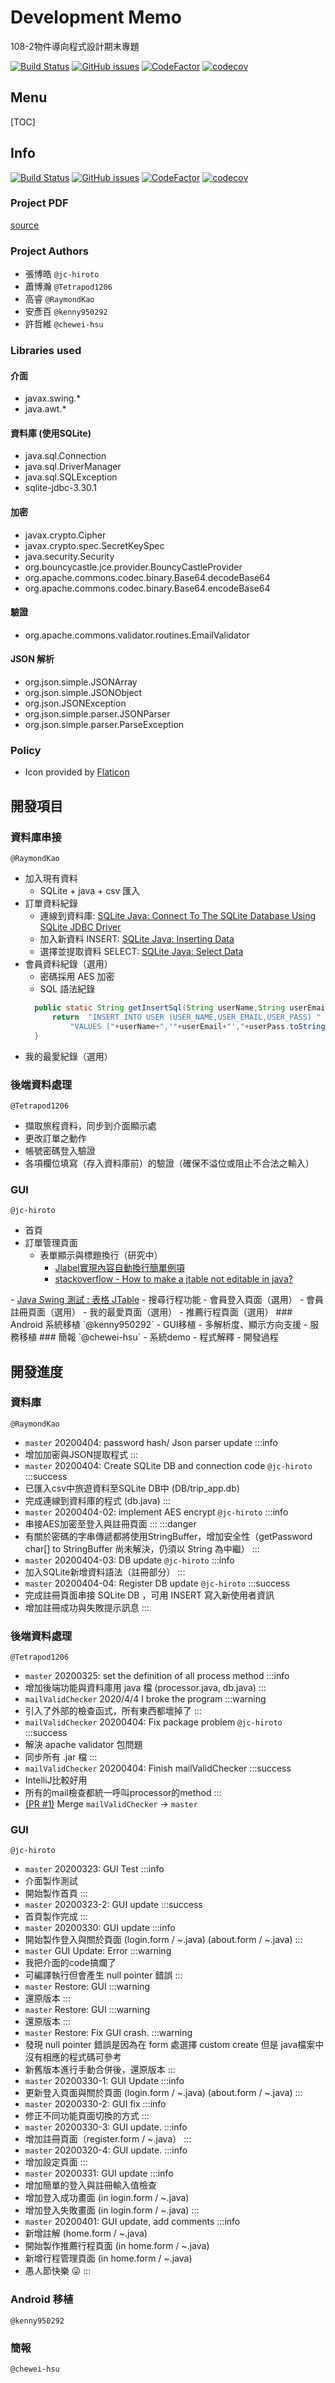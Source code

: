 # Development Memo  
108-2物件導向程式設計期末專題  

[![Build Status](https://travis-ci.com/jc-hiroto/java-2020-final.svg?branch=master)](https://travis-ci.com/jc-hiroto/java-2020-final)
[![GitHub issues](https://img.shields.io/github/issues/jc-hiroto/java-2020-final)](https://github.com/jc-hiroto/java-2020-final/issues)
[![CodeFactor](https://www.codefactor.io/repository/github/jc-hiroto/java-2020-final/badge)](https://www.codefactor.io/repository/github/jc-hiroto/java-2020-final)
[![codecov](https://codecov.io/gh/jc-hiroto/java-2020-final/branch/master/graph/badge.svg)](https://codecov.io/gh/jc-hiroto/java-2020-final)
## Menu
[TOC]
## Info
[![Build Status](https://travis-ci.com/jc-hiroto/java-2020-final.svg?branch=master)](https://travis-ci.com/jc-hiroto/java-2020-final)
[![GitHub issues](https://img.shields.io/github/issues/jc-hiroto/java-2020-final)](https://github.com/jc-hiroto/java-2020-final/issues)
[![CodeFactor](https://www.codefactor.io/repository/github/jc-hiroto/java-2020-final/badge)](https://www.codefactor.io/repository/github/jc-hiroto/java-2020-final)
[![codecov](https://codecov.io/gh/jc-hiroto/java-2020-final/branch/master/graph/badge.svg)](https://codecov.io/gh/jc-hiroto/java-2020-final)

### Project PDF
<a href= https://github.com/jc-hiroto/java-2020-final/blob/master/docs/108-2%20OOP%20Final%20Project%20v0309.pdf>source</a>
### Project Authors
- 張博皓 ` @jc-hiroto `
- 蕭博瀚 `@Tetrapod1206`
- 高睿 `@RaymondKao`
- 安彥百 `@kenny950292`
- 許哲維 `@chewei-hsu`
### Libraries used
#### 介面
- javax.swing.*
- java.awt.*
#### 資料庫 (使用SQLite)
- java.sql.Connection
- java.sql.DriverManager
- java.sql.SQLException
- sqlite-jdbc-3.30.1
#### 加密
- javax.crypto.Cipher
- javax.crypto.spec.SecretKeySpec
- java.security.Security
- org.bouncycastle.jce.provider.BouncyCastleProvider
- org.apache.commons.codec.binary.Base64.decodeBase64
- org.apache.commons.codec.binary.Base64.encodeBase64

#### 驗證
- org.apache.commons.validator.routines.EmailValidator

#### JSON 解析
- org.json.simple.JSONArray
- org.json.simple.JSONObject
- org.json.JSONException
- org.json.simple.parser.JSONParser
- org.json.simple.parser.ParseException
### Policy
- Icon provided by <a href= https://www.flaticon.com>Flaticon</a>

## 開發項目
### 資料庫串接  
`@RaymondKao`
  - 加入現有資料
      - SQLite + java + csv 匯入
  - 訂單資料紀錄
    - 連線到資料庫: <a href= https://www.sqlitetutorial.net/sqlite-java/sqlite-jdbc-driver>SQLite Java: Connect To The SQLite Database Using SQLite JDBC Driver</a>
    - 加入新資料 INSERT: <a href= https://www.sqlitetutorial.net/sqlite-java/insert>SQLite Java: Inserting Data</a>
    - 選擇並提取資料 SELECT: <a href= https://www.sqlitetutorial.net/sqlite-java/select>SQLite Java: Select Data</a>
  - 會員資料紀錄（選用）
      - 密碼採用 AES 加密
      - SQL 語法紀錄
      ```java
        public static String getInsertSql(String userName,String userEmail,StringBuffer userPass) {
            return  "INSERT INTO USER (USER_NAME,USER_EMAIL,USER_PASS) " +
                "VALUES ("+userName+",'"+userEmail+"',"+userPass.toString()+");";
        }
      ```
  - 我的最愛紀錄（選用）
### 後端資料處理  
`@Tetrapod1206`
  - 擷取旅程資料，同步到介面顯示處
  - 更改訂單之動作
  - 帳號密碼登入驗證
  - 各項欄位填寫（存入資料庫前）的驗證（確保不溢位或阻止不合法之輸入）
### GUI  
`@jc-hiroto`
  - 首頁
  - 訂單管理頁面
    - 表單顯示與標題換行（研究中）
        - <a href= https://codertw.com/程式語言/299633>Jlabel實現內容自動換行簡單例項</a>
        - <a href=https://stackoverflow.com/questions/10432385/how-to-make-a-jtable-not-editable-in-java>stackoverflow - How to make a jtable not editable in java?
</a>
        - <a href=http://yhhuang1966.blogspot.com/2014/05/java-swing-jtable.html>Java Swing 測試 : 表格 JTable</a>
  - 搜尋行程功能
  - 會員登入頁面（選用）
  - 會員註冊頁面（選用）
  - 我的最愛頁面（選用）
  - 推薦行程頁面（選用）
### Android 系統移植  
`@kenny950292`
  - GUI移植
  - 多解析度、顯示方向支援
  - 服務移植
### 簡報  
`@chewei-hsu`
  - 系統demo
  - 程式解釋
  - 開發過程

## 開發進度

### 資料庫  
`@RaymondKao`
- `master` 20200404: password hash/ Json parser update
:::info
- 增加加密與JSON提取程式
:::
- `master` 20200404: Create SQLite DB and connection code `@jc-hiroto`
:::success
- 已匯入csv中旅遊資料至SQLite DB中 (DB/trip_app.db)
- 完成連線到資料庫的程式 (db.java)
:::
- `master` 20200404-02: implement AES encrypt `@jc-hiroto`
:::info
- 串接AES加密至登入與註冊頁面
:::
:::danger
- 有關於密碼的字串傳遞都將使用StringBuffer，增加安全性（getPassword char[] to StringBuffer 尚未解決，仍須以 String 為中繼）
:::
- `master` 20200404-03: DB update `@jc-hiroto`
:::info
- 加入SQLite新增資料語法（註冊部分）
:::
- `master` 20200404-04: Register DB update `@jc-hiroto`
:::success
- 完成註冊頁面串接 SQLite DB ，可用 INSERT 寫入新使用者資訊
- 增加註冊成功與失敗提示訊息
:::

### 後端資料處理  
`@Tetrapod1206`
- `master` 20200325: set the definition of all process method
:::info
- 增加後端功能與資料庫用 java 檔 (processor.java, db.java)
:::
- `mailValidChecker` 2020/4/4 I broke the program
:::warning
- 引入了外部的檢查函式，所有東西都壞掉了
:::
- `mailValidChecker` 20200404: Fix package problem `@jc-hiroto`
:::success
- 解決 apache validator 包問題
- 同步所有 .jar 檔
:::
- `mailValidChecker` 20200404: Finish mailValidChecker
:::success
- IntelliJ比較好用
- 所有的mail檢查都統一呼叫processor的method
:::
- [(PR #1)](https://github.com/jc-hiroto/java-2020-final/pull/1) Merge `mailValidChecker` -> `master`

### GUI  
`@jc-hiroto`
- `master` 20200323: GUI Test
:::info
- 介面製作測試
- 開始製作首頁
:::
- `master` 20200323-2: GUI update
:::success
- 首頁製作完成
:::
- `master` 20200330: GUI update
:::info
- 開始製作登入與關於頁面 (login.form / ~.java) (about.form / ~.java)
:::
- `master` GUI Update: Error
:::warning
- 我把介面的code搞爛了
- 可編譯執行但會產生 null pointer 錯誤
:::
- `master` Restore: GUI
:::warning
- 還原版本
:::
- `master` Restore: GUI
:::warning
- 還原版本
:::
- `master` Restore: Fix GUI crash.
:::warning
- 發現 null pointer 錯誤是因為在 form 處選擇 custom create 但是 java檔案中沒有相應的程式碼可參考
- 新舊版本進行手動合併後，還原版本
:::
- `master` 20200330-1: GUI Update
:::info
- 更新登入頁面與關於頁面 (login.form / ~.java) (about.form / ~.java)
:::
- `master` 20200330-2: GUI fix
:::info
- 修正不同功能頁面切換的方式
:::
- `master` 20200330-3: GUI update.
:::info
- 增加註冊頁面（register.form / ~.java）
:::
- `master` 20200320-4: GUI update.
:::info
- 增加設定頁面
:::
- `master` 20200331: GUI update
:::info
- 增加簡單的登入與註冊輸入值檢查
- 增加登入成功畫面 (in login.form / ~.java)
- 增加登入失敗畫面 (in login.form / ~.java)
:::
- `master` 20200401: GUI update, add comments
:::info
- 新增註解 (home.form / ~.java)
- 開始製作推薦行程頁面 (in home.form / ~.java)
- 新增行程管理頁面 (in home.form / ~.java)
- 愚人節快樂 :stuck_out_tongue_winking_eye: 
:::
### Android 移植  
`@kenny950292`

### 簡報  
`@chewei-hsu`